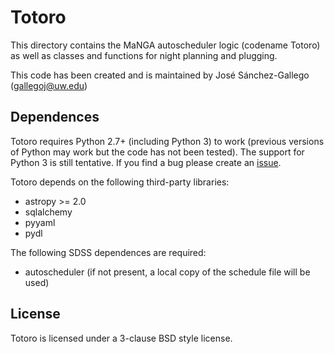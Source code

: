 # Totoro

This directory contains the MaNGA autoscheduler logic (codename Totoro) as well as classes
and functions for night planning and plugging.

This code has been created and is maintained by José Sánchez-Gallego (gallegoj@uw.edu)

## Dependences

Totoro requires Python 2.7+ (including Python 3) to work (previous versions of Python may work but the code has not been tested). The support for Python 3 is still tentative. If you find a bug please create an [issue](https://github.com/sdss/Totoro/issues/new).

Totoro depends on the following third-party libraries:

- astropy >= 2.0
- sqlalchemy
- pyyaml
- pydl

The following SDSS dependences are required:

- autoscheduler (if not present, a local copy of the schedule file will be used)

## License

Totoro is licensed under a 3-clause BSD style license.

